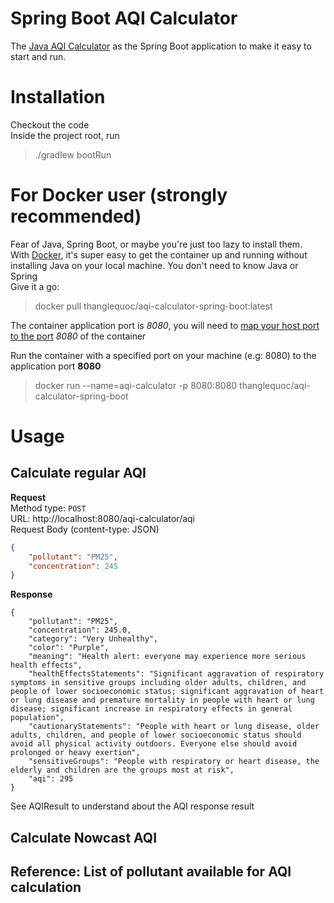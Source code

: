 # Spring Boot AQI Calculator

The [Java AQI Calculator](https://github.com/ThangLeQuoc/aqi-calculator) as the Spring Boot application to make it easy to start and run.

# Installation
Checkout the code  
Inside the project root, run
>./gradlew bootRun


# For Docker user (strongly recommended)
Fear of Java, Spring Boot, or maybe you're just too lazy to install them.  
With [Docker](https://www.docker.com/), it's super easy to get the container up and running without installing Java on your local machine. You don't need to know Java or Spring  
Give it a go:  
> docker pull thanglequoc/aqi-calculator-spring-boot:latest

The container application port is *8080*, you will need to [map your host port to the port](https://docs.docker.com/config/containers/container-networking/) *8080* of the container

Run the container with a specified port on your machine (e.g: 8080) to the application port **8080**
> docker run --name=aqi-calculator -p 8080:8080 thanglequoc/aqi-calculator-spring-boot

# Usage



## Calculate regular AQI
**Request**  
Method type: `POST`  
URL: http://localhost:8080/aqi-calculator/aqi  
Request Body (content-type: JSON)
```json
{
    "pollutant": "PM25",
    "concentration": 245
}
```
**Response**
```
{
    "pollutant": "PM25",
    "concentration": 245.0,
    "category": "Very Unhealthy",
    "color": "Purple",
    "meaning": "Health alert: everyone may experience more serious health effects",
    "healthEffectsStatements": "Significant aggravation of respiratory symptoms in sensitive groups including older adults, children, and people of lower socioeconomic status; significant aggravation of heart or lung disease and premature mortality in people with heart or lung disease; significant increase in respiratory effects in general population",
    "cautionaryStatements": "People with heart or lung disease, older adults, children, and people of lower socioeconomic status should avoid all physical activity outdoors. Everyone else should avoid prolonged or heavy exertion",
    "sensitiveGroups": "People with respiratory or heart disease, the elderly and children are the groups most at risk",
    "aqi": 295
}
```
See AQIResult to understand about the AQI response result


## Calculate Nowcast AQI

## Reference: List of pollutant available for AQI calculation


```

```
